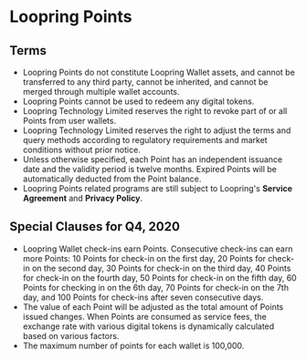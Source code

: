 # Loopring Points

## Terms

- Loopring Points do not constitute Loopring Wallet assets, and cannot be transferred to any third party, cannot be inherited, and cannot be merged through multiple wallet accounts.
- Loopring Points cannot be used to redeem any digital tokens.
- Loopring Technology Limited reserves the right to revoke part of or all Points from user wallets.
- Loopring Technology Limited reserves the right to adjust the terms and query methods according to regulatory requirements and market conditions without prior notice.
- Unless otherwise specified, each Point has an independent issuance date and the validity period is twelve months. Expired Points will be automatically deducted from the Point balance.
- Loopring Points related programs are still subject to Loopring's **Service Agreement** and **Privacy Policy**.

## Special Clauses for Q4, 2020

- Loopring Wallet check-ins earn Points. Consecutive check-ins can earn more Points: 10 Points for check-in on the first day, 20 Points for check-in on the second day, 30 Points for check-in on the third day, 40 Points for check-in on the fourth day, 50 Points for check-in on the fifth day, 60 Points for checking in on the 6th day, 70 Points for check-in on the 7th day, and 100 Points for check-ins after seven consecutive days.
- The value of each Point will be adjusted as the total amount of Points issued changes. When Points are consumed as service fees, the exchange rate with various digital tokens is dynamically calculated based on various factors.
- The maximum number of points for each wallet is 100,000.
